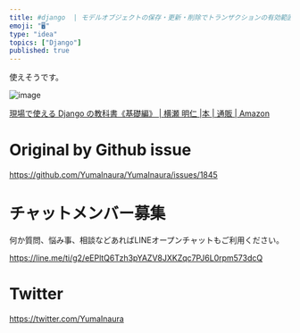```yaml
---
title: #django  | モデルオブジェクトの保存・更新・削除でトランザクションの有効範囲をリクエスト開始から終了までにする設定 ( ATOMI
emoji: "🖥"
type: "idea"
topics: ["Django"]
published: true
---
```


使えそうです。

![image](https://user-images.githubusercontent.com/13635059/57750193-37c5a480-771c-11e9-9419-a054fcf866c3.png)


[現場で使える Django の教科書《基礎編》 | 横瀬 明仁 |本 | 通販 | Amazon](https://www.amazon.co.jp/%E7%8F%BE%E5%A0%B4%E3%81%A7%E4%BD%BF%E3%81%88%E3%82%8B-Django-%E3%81%AE%E6%95%99%E7%A7%91%E6%9B%B8%E3%80%8A%E5%9F%BA%E7%A4%8E%E7%B7%A8%E3%80%8B-%E6%A8%AA%E7%80%AC-%E6%98%8E%E4%BB%81/dp/4802094744/ref=pd_lpo_sbs_14_img_2?_encoding=UTF8&psc=1&refRID=6X8DN0W9SFBYEXVMEPM5)

# Original by Github issue

https://github.com/YumaInaura/YumaInaura/issues/1845








<!-- Update From Qiita API -->

# チャットメンバー募集


何か質問、悩み事、相談などあればLINEオープンチャットもご利用ください。

https://line.me/ti/g2/eEPltQ6Tzh3pYAZV8JXKZqc7PJ6L0rpm573dcQ





# Twitter


https://twitter.com/YumaInaura


<!-- Update From Qiita API -->


